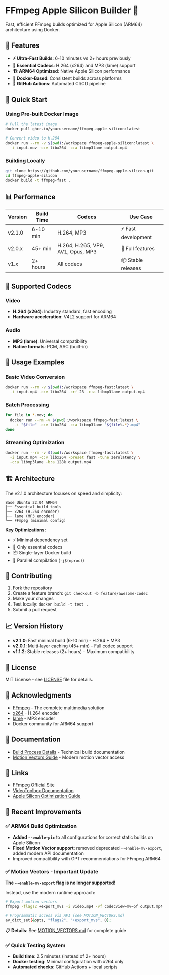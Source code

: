 # FFmpeg Apple Silicon Builder 🚀

Fast, efficient FFmpeg builds optimized for Apple Silicon (ARM64) architecture using Docker.

## 🎯 Features

- **⚡ Ultra-Fast Builds**: 6-10 minutes vs 2+ hours previously  
- **🔧 Essential Codecs**: H.264 (x264) and MP3 (lame) support
- **🏗️ ARM64 Optimized**: Native Apple Silicon performance
- **🐳 Docker-Based**: Consistent builds across platforms
- **🔄 GitHub Actions**: Automated CI/CD pipeline

## 🚀 Quick Start

### Using Pre-built Docker Image
```bash
# Pull the latest image
docker pull ghcr.io/yourusername/ffmpeg-apple-silicon:latest

# Convert video to H.264
docker run --rm -v $(pwd):/workspace ffmpeg-apple-silicon:latest \
  -i input.mov -c:v libx264 -c:a libmp3lame output.mp4
```

### Building Locally
```bash
git clone https://github.com/yourusername/ffmpeg-apple-silicon.git
cd ffmpeg-apple-silicon
docker build -t ffmpeg-fast .
```

## 📊 Performance

| Version | Build Time | Codecs | Use Case |
|---------|------------|---------|-----------|
| v2.1.0 | 6-10 min | H.264, MP3 | ⚡ Fast development |
| v2.0.x | 45+ min | H.264, H.265, VP9, AV1, Opus, MP3 | 🔧 Full features |
| v1.x | 2+ hours | All codecs | 📦 Stable releases |

## 🔧 Supported Codecs

### Video
- **H.264 (x264)**: Industry standard, fast encoding
- **Hardware acceleration**: V4L2 support for ARM64

### Audio  
- **MP3 (lame)**: Universal compatibility
- **Native formats**: PCM, AAC (built-in)

## 📝 Usage Examples

### Basic Video Conversion
```bash
docker run --rm -v $(pwd):/workspace ffmpeg-fast:latest \
  -i input.mp4 -c:v libx264 -crf 23 -c:a libmp3lame output.mp4
```

### Batch Processing
```bash
for file in *.mov; do
  docker run --rm -v $(pwd):/workspace ffmpeg-fast:latest \
    -i "$file" -c:v libx264 -c:a libmp3lame "${file%.*}.mp4"
done
```

### Streaming Optimization
```bash
docker run --rm -v $(pwd):/workspace ffmpeg-fast:latest \
  -i input.mp4 -c:v libx264 -preset fast -tune zerolatency \
  -c:a libmp3lame -b:a 128k output.mp4
```

## 🏗️ Architecture

The v2.1.0 architecture focuses on speed and simplicity:

```
Base Ubuntu 22.04 ARM64
├── Essential build tools
├── x264 (H.264 encoder) 
├── lame (MP3 encoder)
└── FFmpeg (minimal config)
```

**Key Optimizations:**
- ⚡ Minimal dependency set
- 🎯 Only essential codecs
- 📦 Single-layer Docker build
- 🔧 Parallel compilation (`-j$(nproc)`)

## 🤝 Contributing

1. Fork the repository
2. Create a feature branch: `git checkout -b feature/awesome-codec`
3. Make your changes
4. Test locally: `docker build -t test .`
5. Submit a pull request

## 📈 Version History

- **v2.1.0**: Fast minimal build (6-10 min) - H.264 + MP3
- **v2.0.1**: Multi-layer caching (45+ min) - Full codec support  
- **v1.1.2**: Stable releases (2+ hours) - Maximum compatibility

## 📄 License

MIT License - see [LICENSE](LICENSE) file for details.

## 🙏 Acknowledgments

- [FFmpeg](https://ffmpeg.org/) - The complete multimedia solution
- [x264](https://www.videolan.org/developers/x264.html) - H.264 encoder
- [lame](http://lame.sourceforge.net/) - MP3 encoder
- Docker community for ARM64 support

## 📄 Documentation

- [Build Process Details](BUILD_PROCESS.md) - Technical build documentation
- [Motion Vectors Guide](MOTION_VECTORS.md) - Modern motion vector access

## 🔗 Links

- [FFmpeg Official Site](https://ffmpeg.org/)
- [VideoToolbox Documentation](https://developer.apple.com/documentation/videotoolbox)
- [Apple Silicon Optimization Guide](https://developer.apple.com/documentation/apple-silicon) 

## 🎯 Recent Improvements

### ✅ ARM64 Build Optimization
- **Added `--enable-pic`** to all configurations for correct static builds on Apple Silicon
- **Fixed Motion Vector support**: removed deprecated `--enable-mv-export`, added modern API documentation
- Improved compatibility with GPT recommendations for FFmpeg ARM64

### ✅ Motion Vectors - Important Update
**The `--enable-mv-export` flag is no longer supported!** 

Instead, use the modern runtime approach:
```bash
# Export motion vectors
ffmpeg -flags2 +export_mvs -i video.mp4 -vf codecview=mv=pf output.mp4

# Programmatic access via API (see MOTION_VECTORS.md)
av_dict_set(&opts, "flags2", "+export_mvs", 0);
```

📋 **Details**: See [MOTION_VECTORS.md](MOTION_VECTORS.md) for complete guide

### ✅ Quick Testing System
- **Build time**: 2.5 minutes (instead of 2+ hours)
- **Docker testing**: Minimal configuration with x264 only
- **Automated checks**: GitHub Actions + local scripts 